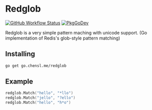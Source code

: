 # Redglob

[![GitHub Workflow Status](https://img.shields.io/github/actions/workflow/status/maolonglong/redglob/go.yml)](https://github.com/maolonglong/redglob/actions/workflows/go.yml)
[![PkgGoDev](https://pkg.go.dev/badge/go.chensl.me/redglob)](https://pkg.go.dev/go.chensl.me/redglob)

Redglob is a very simple pattern maching with unicode support. (Go implementation of Redis's glob-style pattern matching)

## Installing

```bash
go get go.chensl.me/redglob
```

## Example

```go
redglob.Match("hello", "*llo")
redglob.Match("jello", "?ello")
redglob.Match("hello", "h*o")
```

